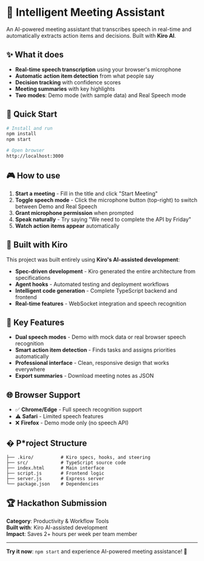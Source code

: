 # 🎤 Intelligent Meeting Assistant

An AI-powered meeting assistant that transcribes speech in real-time and automatically extracts action items and decisions. Built with **Kiro AI**.

## ✨ What it does

- **Real-time speech transcription** using your browser's microphone
- **Automatic action item detection** from what people say
- **Decision tracking** with confidence scores
- **Meeting summaries** with key highlights
- **Two modes**: Demo mode (with sample data) and Real Speech mode

## 🚀 Quick Start

```bash
# Install and run
npm install
npm start

# Open browser
http://localhost:3000
```

## 🎮 How to use

1. **Start a meeting** - Fill in the title and click "Start Meeting"
2. **Toggle speech mode** - Click the microphone button (top-right) to switch between Demo and Real Speech
3. **Grant microphone permission** when prompted
4. **Speak naturally** - Try saying "We need to complete the API by Friday"
5. **Watch action items appear** automatically

## 🤖 Built with Kiro

This project was built entirely using **Kiro's AI-assisted development**:

- **Spec-driven development** - Kiro generated the entire architecture from specifications
- **Agent hooks** - Automated testing and deployment workflows  
- **Intelligent code generation** - Complete TypeScript backend and frontend
- **Real-time features** - WebSocket integration and speech recognition

## 🎯 Key Features

- **Dual speech modes** - Demo with mock data or real browser speech recognition
- **Smart action item detection** - Finds tasks and assigns priorities automatically
- **Professional interface** - Clean, responsive design that works everywhere
- **Export summaries** - Download meeting notes as JSON

## 🌐 Browser Support

- ✅ **Chrome/Edge** - Full speech recognition support
- ⚠️ **Safari** - Limited speech features
- ❌ **Firefox** - Demo mode only (no speech API)

## � P*roject Structure

```
├── .kiro/          # Kiro specs, hooks, and steering
├── src/            # TypeScript source code
├── index.html      # Main interface
├── script.js       # Frontend logic
├── server.js       # Express server
└── package.json    # Dependencies
```

## 🏆 Hackathon Submission

**Category**: Productivity & Workflow Tools  
**Built with**: Kiro AI-assisted development  
**Impact**: Saves 2+ hours per week per team member

---

**Try it now**: `npm start` and experience AI-powered meeting assistance! 🚀
